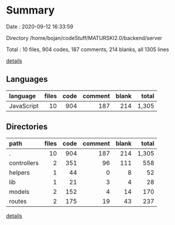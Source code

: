 # Summary

Date : 2020-09-12 16:33:59

Directory /home/bojan/codeStuff/MATURSKI2.0/backend/server

Total : 10 files,  904 codes, 187 comments, 214 blanks, all 1305 lines

[details](details.md)

## Languages
| language | files | code | comment | blank | total |
| :--- | ---: | ---: | ---: | ---: | ---: |
| JavaScript | 10 | 904 | 187 | 214 | 1,305 |

## Directories
| path | files | code | comment | blank | total |
| :--- | ---: | ---: | ---: | ---: | ---: |
| . | 10 | 904 | 187 | 214 | 1,305 |
| controllers | 2 | 351 | 96 | 111 | 558 |
| helpers | 1 | 44 | 0 | 8 | 52 |
| lib | 1 | 21 | 3 | 4 | 28 |
| models | 2 | 152 | 4 | 14 | 170 |
| routes | 2 | 175 | 19 | 43 | 237 |

[details](details.md)